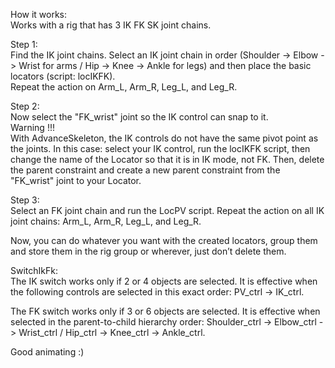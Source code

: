 How it works: <br>
Works with a rig that has 3 IK FK SK joint chains.

Step 1: <br>
Find the IK joint chains. Select an IK joint chain in order (Shoulder -> Elbow -> Wrist for arms / Hip -> Knee -> Ankle for legs) and then place the basic locators (script: locIKFK). <br>
Repeat the action on Arm_L, Arm_R, Leg_L, and Leg_R.

Step 2: <br>
Now select the "FK_wrist" joint so the IK control can snap to it.<br>
Warning !!! <br>
With AdvanceSkeleton, the IK controls do not have the same pivot point as the joints. In this case: select your IK control, run the locIKFK script, then change the name of the Locator so that it is in IK mode, not FK. Then, delete the parent constraint and create a new parent constraint from the "FK_wrist" joint to your Locator.

Step 3: <br>
Select an FK joint chain and run the LocPV script. Repeat the action on all IK joint chains: Arm_L, Arm_R, Leg_L, and Leg_R.

Now, you can do whatever you want with the created locators, group them and store them in the rig group or wherever, just don’t delete them.

SwitchIkFk: <br>
The IK switch works only if 2 or 4 objects are selected. It is effective when the following controls are selected in this exact order: PV_ctrl -> IK_ctrl.

The FK switch works only if 3 or 6 objects are selected. It is effective when selected in the parent-to-child hierarchy order: Shoulder_ctrl -> Elbow_ctrl -> Wrist_ctrl / Hip_ctrl -> Knee_ctrl -> Ankle_ctrl.

Good animating :)
